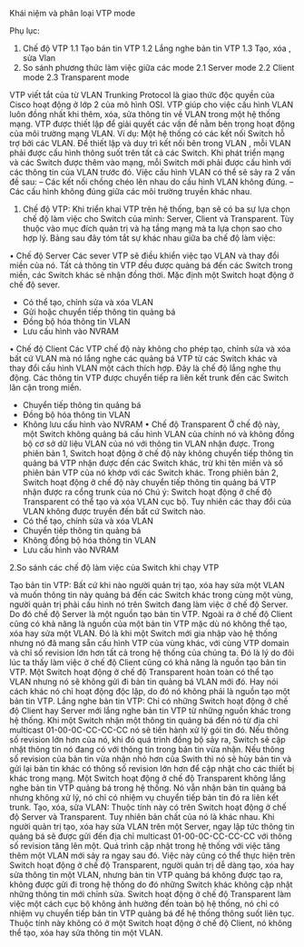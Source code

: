 


Khái niệm và phân loại VTP mode

Phụ lục:
1.	Chế độ VTP
1.1	Tạo bản tin VTP
1.2	Lắng nghe bản tin VTP
1.3	Tạo, xóa , sửa Vlan
2.	So sánh phương thức làm việc giữa các mode
2.1	Server mode
2.2	Client mode
2.3	Transparent mode


VTP viết tắt của từ VLAN Trunking Protocol là giao thức độc quyền của Cisco hoạt động ở lớp 2 của mô hình OSI. VTP giúp cho việc cấu hình VLAN luôn đồng nhất khi thêm, xóa, sửa thông tin về VLAN trong một hệ thống mạng. VTP được thiết lập để giải quyết các vấn đề nằm bên trong hoạt động của môi trường mạng VLAN. Ví dụ: Một hệ thống có các kết nối Switch hỗ trợ bởi các VLAN. Để thiết lập và duy trì kết nối bên trong VLAN , mỗi VLAN phải được cấu hình thông suốt trên tất cả các Switch. Khi phát triển mạng và các Switch được thêm vào mạng, mỗi Switch mới phải được cấu hình với các thông tin của VLAN trước đó.
Việc cấu hình VLAN có thể sẽ sảy ra 2 vấn đề sau:
– Các kết nối chồng chéo lên nhau do cấu hình VLAN không đúng.
– Các cấu hình không đúng giữa các môi trường truyền khác nhau.
1.	Chế độ VTP:
Khi triển khai VTP trên hệ thống, bạn sẽ có ba sự lựa chọn chế độ làm việc cho Switch của mình: Server, Client và Transparent. Tùy thuộc vào mục đích quản trị và hạ tầng mạng mà ta lựa chọn sao cho hợp lý. Bảng sau đây tóm tắt sự khác nhau giữa ba chế độ làm việc:
 

 
•	Chế độ Server
Các sever VTP sẽ điều khiển việc tạo VLAN và thay đổi miền của nó. Tất cả thông tin VTP đều được quảng bá đến các Switch trong miền, các Switch khác sẽ nhận đồng thời. Mặc định một Switch hoạt động ở chế độ sever.
-	Có thể tạo, chỉnh sửa và xóa VLAN
-	Gửi hoặc chuyển tiếp thông tin quảng bá
-	Đồng bộ hóa thông tin VLAN
-	Lưu cấu hình vào NVRAM

•	 Chế độ Client
Các VTP chế độ này không cho phép tạo, chỉnh sửa và xóa bất cứ VLAN mà nó lắng nghe các quảng bá VTP từ các Switch khác và thay đổi cấu hình VLAN một cách thích hợp. Đây là chế độ lắng nghe thụ động. Các thông tin VTP được chuyển tiếp ra liên kết trunk đến các Switch lân cận trong miền.
-	Chuyển tiếp thông tin quảng bá
-	Đồng bộ hóa thông tin VLAN
-	Không lưu cấu hình vào NVRAM
•	Chế độ Transparent
Ở chế độ này, một Switch không quảng bá cấu hình VLAN của chính nó và không đồng bộ cơ sở dữ liệu VLAN của nó với thông tin VLAN nhận được. Trong phiên bản 1, Switch hoạt động ở chế độ này không chuyển tiếp thông tin quảng bá VTP nhận được đến các Switch khác, trừ khi tên miền và số phiên bản VTP của nó khớp với các Switch khác. Trong phiên bản 2, Switch hoạt động ở chế độ này chuyển tiếp thông tin quảng bá VTP nhận được ra cổng trunk của nó
Chú ý: Switch hoạt động ở chế độ Transparent có thể tạo và xóa VLAN cục bộ. Tuy nhiên các thay đổi của VLAN không được truyền đến bất cứ Switch nào.
-	Có thể tạo, chính sửa và xóa VLAN
-	Chuyển tiếp thông tin quảng bá
-	Không đồng bộ hóa thông tin VLAN
-	Lưu cấu hình vào NVRAM

2.So sánh các chế độ làm việc của Switch khi chạy VTP

Tạo bản tin VTP: Bất cứ khi nào người quản trị tạo, xóa hay sửa một VLAN và muốn thông tin này quảng bá đến các Switch khác trong cùng một vùng, người quản trị phải cấu hình nó trên Switch đang làm việc ở chế độ Server. Do đó chế độ Server là một nguồn tạo bản tin VTP. Ngoài ra ở chế độ Client cũng có khả năng là nguồn của một bản tin VTP mặc dù nó không thể tạo, xóa hay sửa một VLAN. Đó là khi một Switch mới gia nhập vào hệ thống nhưng nó đã mang sẵn cấu hình VTP của vùng khác, với cùng VTP domain và chỉ số revision lớn hơn tất cả trong hệ thống của chúng ta. Đó là lý do đôi lúc ta thấy làm việc ở chế độ Client cũng có khả năng là nguồn tạo bản tin VTP.
Một Switch hoạt động ở chế độ Transparent hoàn toàn có thể tạo VLAN nhưng nó sẽ không gửi đi bản tin quảng bá VLAN mới đó. Hay nói cách khác nó chỉ hoạt động độc lập, do đó nó không phải là nguồn tạo một bản tin VTP.
Lắng nghe bản tin VTP: Chỉ có những Switch hoạt động ở chế độ Client hay Server mới lắng nghe bản tin VTP từ những nguồn khác trong hệ thống. Khi một Switch nhận một thông tin quảng bá đến nó từ địa chỉ multicast 01-00-0C-CC-CC-CC nó sẽ tiến hành xử lý gói tin đó. Nếu thông số revision lớn hơn của nó, khi đó quá trình đồng bộ sảy ra, Switch sẽ cập nhật thông tin nó đang có với thông tin trong bản tin vừa nhận. Nếu thông số revision của bản tin vừa nhận nhỏ hơn của Swith thì nó sẽ hủy bản tin và gửi lại bản tin khác có thông số revision lớn hơn để cập nhật cho các thiết bị khác trong mạng.
Một Switch hoạt động ở chế độ Transparent không lắng nghe bản tin VTP quảng bá trong hệ thống. Nó vẫn nhận bản tin quảng bá nhưng không xử lý, nó chỉ có nhiệm vụ chuyển tiếp bản tin đó ra liên kết trunk.
Tạo, xóa, sửa VLAN: Thuộc tính này có trên Switch hoạt động ở chế độ Server và Transparent. Tuy nhiên bản chất của nó là khác nhau. Khi người quản trị tạo, xóa hay sửa VLAN trên một Server, ngay lập tức thông tin quảng bá sẽ được gửi đến địa chỉ multicast 01-00-0C-CC-CC-CC với thông số revision tăng lên một. Quá trình cập nhật trong hệ thống với việc tăng thêm một VLAN mới sảy ra ngay sau đó. Việc này cũng có thể thực hiện trên Switch hoạt động ở chế độ Transparent, người quản trị dễ dàng tạo, xóa hay sửa thông tin một VLAN, nhưng bản tin VTP quảng bá không được tạo ra, không được gửi đi trong hệ thống do đó những Switch khác không cập nhật những thông tin mới chỉnh sửa. Switch hoạt động ở chế độ Transparent làm việc một cách cục bộ không ảnh hưởng đến toàn bộ hệ thống, nó chỉ có nhiệm vụ chuyển tiếp bản tin VTP quảng bá để hệ thống thông suốt liên tục.
Thuộc tính này không có ở một Switch hoạt động ở chế độ Client, nó không thể tạo, xóa hay sửa thông tin một VLAN.

